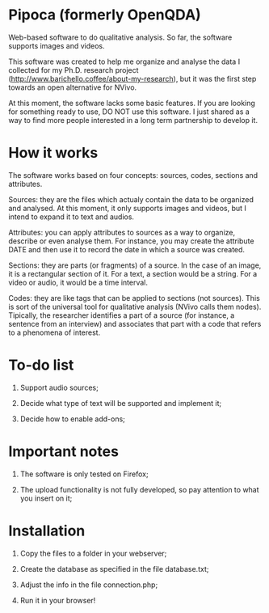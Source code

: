 # Pipoca (formerly OpenQDA)

Web-based software to do qualitative analysis. So far, the software supports images and videos.

This software was created to help me organize and analyse the data I collected for my Ph.D. research project (http://www.barichello.coffee/about-my-research), but it was the first step towards an open alternative for NVivo.

At this moment, the software lacks some basic features. If you are looking for something ready to use, DO NOT use this software. I just shared as a way to find more people interested in a long term partnership to develop it.

# How it works

The software works based on four concepts: sources, codes, sections and attributes.

Sources: they are the files which actualy contain the data to be organized and analysed. At this moment, it only supports images and videos, but I intend to expand it to text and audios.

Attributes: you can apply attributes to sources as a way to organize, describe or even analyse them. For instance, you may create the attribute DATE and then use it to record the date in which a source was created.

Sections: they are parts (or fragments) of a source. In the case of an image, it is a rectangular section of it. For a text, a section would be a string. For a video or audio, it would be a time interval.

Codes: they are like tags that can be applied to sections (not sources). This is sort of the universal tool for qualitative analysis (NVivo calls them nodes). Tipically, the researcher identifies a part of a source (for instance, a sentence from an interview) and associates that part with a code that refers to a phenomena of interest.

# To-do list

1) Support audio sources;

2) Decide what type of text will be supported and implement it;

3) Decide how to enable add-ons;

# Important notes

1) The software is only tested on Firefox;

2) The upload functionality is not fully developed, so pay attention to what you insert on it;

# Installation

1) Copy the files to a folder in your webserver;

2) Create the database as specified in the file database.txt;

3) Adjust the info in the file connection.php;

4) Run it in your browser!
